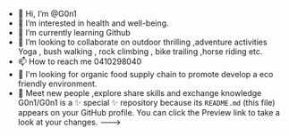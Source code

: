 - 👋 Hi, I’m @G0n1
- 👀 I’m interested in health and well-being.
- 🌱 I’m currently learning Github
- 💞️ I’m looking to collaborate on outdoor thrilling ,adventure activities Yoga , bush walking , rock climbing , bike trailing ,horse riding etc.
- 📫 How to reach me 0410298040
- 🤝 I'm looking for organic food supply chain to promote develop a eco friendly environment.
- 🤩 Meet new people ,explore share skills and exchange knowledge 
G0n1/G0n1 is a ✨ special ✨ repository because its `README.md` (this file) appears on your GitHub profile.
You can click the Preview link to take a look at your changes.
--->
